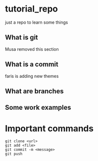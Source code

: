 # tutorial_repo
just a repo to learn some things

## What is git
Musa removed this section

## What is a commit
faris is adding new themes

## What are branches

## Some work examples

# Important commands
```
git clone <url>
git add <file>
git commit -m <message>
git push
```
